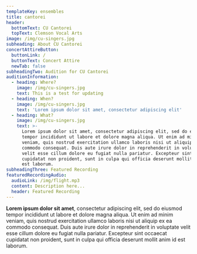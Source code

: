 ```yaml
---
templateKey: ensembles
title: cantorei
header:
  bottomText: CU Cantorei
  topText: Clemson Vocal Arts
image: /img/cu-singers.jpg
subheading: About CU Cantorei
concertAttireButton:
  buttonLink: /
  buttonText: Concert Attire
  newTab: false
subheadingTwo: Audition for CU Cantorei
auditionInformation:
  - heading: Where?
    image: /img/cu-singers.jpg
    text: This is a test for updating
  - heading: When?
    image: /img/cu-singers.jpg
    text: 'Lorem ipsum dolor sit amet, consectetur adipiscing elit'
  - heading: What?
    image: /img/cu-singers.jpg
    text: >-
      Lorem ipsum dolor sit amet, consectetur adipiscing elit, sed do eiusmod
      tempor incididunt ut labore et dolore magna aliqua. Ut enim ad minim
      veniam, quis nostrud exercitation ullamco laboris nisi ut aliquip ex ea
      commodo consequat. Duis aute irure dolor in reprehenderit in voluptate
      velit esse cillum dolore eu fugiat nulla pariatur. Excepteur sint occaecat
      cupidatat non proident, sunt in culpa qui officia deserunt mollit anim id
      est laborum.
subheadingThree: Featured Recording
featuredRecordingAudio:
  audioLink: /img/flight.mp3
  content: Description here...
  header: Featured Recording
---
```

**Lorem ipsum dolor sit amet**, consectetur adipiscing elit, sed do eiusmod tempor
incididunt ut labore et dolore magna aliqua. Ut enim ad minim veniam, quis
nostrud exercitation ullamco laboris nisi ut aliquip ex ea commodo consequat.
Duis aute irure dolor in reprehenderit in voluptate velit esse cillum dolore
eu fugiat nulla pariatur. Excepteur sint occaecat cupidatat non proident, sunt
in culpa qui officia deserunt mollit anim id est laborum.
